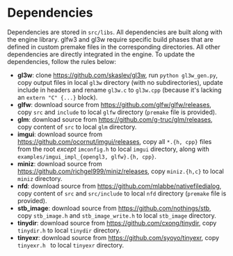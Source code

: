 # Dependencies

Dependencies are stored in `src/libs`.  All dependencies are built along with the engine library. glfw3 and gl3w require specific build phases that are defined in custom premake files in the corresponding directories. All other dependencies are directly integrated in the engine. To update the dependencies, follow the rules below:

* **gl3w**: clone https://github.com/skaslev/gl3w, run `python gl3w_gen.py`, copy output files in local `gl3w` directory (with no subdirectories), update include in headers and rename `gl3w.c` to `gl3w.cpp` (because it's lacking an `extern "C" {...}` block).
* **glfw**: download source from https://github.com/glfw/glfw/releases, copy `src` and `include` to local `glfw` directory (`premake` file is provided).
* **glm**: download source from https://github.com/g-truc/glm/releases, copy content of `src` to local `glm` directory.
* **imgui**: download source from https://github.com/ocornut/imgui/releases, copy all `*.{h, cpp}` files from the root *except* `imconfig.h` to local `imgui` directory, along with `examples/imgui_impl_{opengl3, glfw}.{h, cpp}`.
* **miniz**: download source from https://github.com/richgel999/miniz/releases, copy `miniz.{h,c}` to local `miniz` directory.
* **nfd**: download source from https://github.com/mlabbe/nativefiledialog, copy content of `src` and `src/include` to local `nfd` directory (`premake` file is provided).
* **stb_image**: download source from https://github.com/nothings/stb, copy `stb_image.h` and `stb_image_write.h` to local `stb_image` directory.
* **tinydir**: download source from https://github.com/cxong/tinydir, copy `tinydir.h` to local `tinydir` directory.
* **tinyexr**: download source from https://github.com/syoyo/tinyexr, copy `tinyexr.h ` to local `tinyexr` directory.